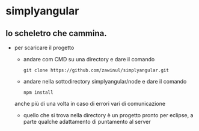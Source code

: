 # simplyangular
##  lo **scheletro** che cammina.

* per scaricare il progetto
  * andare com CMD su una directory e dare il comando 
  
        git clone https://github.com/zawinul/simplyangular.git
  
  * andare nella sottodirectory simplyangular/node e dare il comando
  
        npm install
        
  anche più di una volta in caso di errori vari di comunicazione

  * quello che si trova nella directory è un progetto pronto per eclipse, a parte qualche adattamento di puntamento al server




